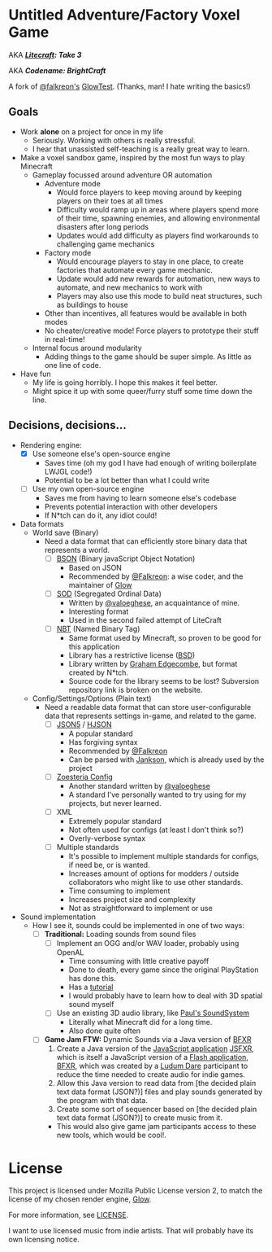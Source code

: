 # Untitled Adventure/Factory Voxel Game

AKA ***[Litecraft](https://github.com/halotroop/LiteCraft): Take 3***

AKA ***Codename: BrightCraft***

A fork of [@falkreon's](https://github.com/falkreon) [GlowTest](https://github.com/falkreon/GlowTest).
(Thanks, man! I hate writing the basics!)

## Goals
 - Work **alone** on a project for once in my life
   - Seriously. Working with others is really stressful.
   - I hear that unassisted self-teaching is a really great way to learn.
 - Make a voxel sandbox game, inspired by the most fun ways to play Minecraft
   - Gameplay focussed around adventure OR automation
     - Adventure mode
       - Would force players to keep moving around by keeping players on their toes at all times
       - Difficulty would ramp up in areas where players spend more of their time,
       spawning enemies, and allowing environmental disasters after long periods
       - Updates would add difficulty as players find workarounds to challenging game mechanics
     - Factory mode
       - Would encourage players to stay in one place,
       to create factories that automate every game mechanic.
       - Update would add new rewards for automation,
       new ways to automate,
       and new mechanics to work with
       - Players may also use this mode to build neat structures, such as buildings to house 
     - Other than incentives, all features would be available in both modes
     - No cheater/creative mode! Force players to prototype their stuff in real-time!
    - Internal focus around modularity
       - Adding things to the game should be super simple. As little as one line of code.
 - Have fun
    - My life is going horribly. I hope this makes it feel better.
    - Might spice it up with some queer/furry stuff some time down the line.

## Decisions, decisions...
 - Rendering engine:
   - [x] Use someone else's open-source engine
     - Saves time (oh my god I have had enough of writing boilerplate LWJGL code!)
     - Potential to be a lot better than what I could write
   - [ ] Use my own open-source engine
     - Saves me from having to learn someone else's codebase
     - Prevents potential interaction with other developers
     - If N*tch can do it, any idiot could!
 - Data formats
   - World save (Binary)
     - Need a data format that can efficiently store binary data that represents a world.
       - [ ] [BSON](https://github.com/mongodb/mongo-java-driver) (Binary javaScript Object Notation)
         - Based on JSON
         - Recommended by [@Falkreon](https://github.com/falkreon):
         a wise coder, and the maintainer of [Glow](https://github.com/playsawdust/Glow)
       - [ ] [SOD](https://github.com/valoeghese/SOD-Java) (Segregated Ordinal Data)
         - Written by [@valoeghese](https://github.com/valoeghese), an acquaintance of mine.
         - Interesting format
         - Used in the second failed attempt of LiteCraft
       - [ ] [NBT](http://jnbt.sourceforge.net/) (Named Binary Tag)
         - Same format used by Minecraft, so proven to be good for this application
         - Library has a restrictive license ([BSD](http://jnbt.sourceforge.net/LICENSE.TXT))
         - Library written by [Graham Edgecombe](http://www.grahamedgecombe.com/),
         but format created by N*tch.
         - Source code for the library seems to be lost? Subversion repository link is broken on the website.
   - Config/Settings/Options (Plain text)
     - Need a readable data format that can store user-configurable data
       that represents settings in-game, and related to the game.
       - [ ] [JSON5](https://json5.org/) / [HJSON](https://hjson.github.io/)
         - A popular standard
         - Has forgiving syntax
         - Recommended by [@Falkreon](https://github.com/falkreon)
         - Can be parsed with [Jankson](https://github.com/falkreon/Jankson),
         which is already used by the project
       - [ ] [Zoesteria Config](https://github.com/valoeghese/ZoestriaConfig)
         - Another standard written by [@valoeghese](https://github.com/valoeghese)
         - A standard I've personally wanted to try using for my projects, but never learned.
       - [ ] XML
         - Extremely popular standard
         - Not often used for configs (at least I don't think so?)
         - Overly-verbose syntax
       - [ ] Multiple standards
         - It's possible to implement multiple standards for configs, if need be, or is wanted.
         - Increases amount of options for modders / outside collaborators who might like to use other standards. 
         - Time consuming to implement
         - Increases project size and complexity
         - Not as straightforward to implement or use
 - Sound implementation
   - How I see it, sounds could be implemented in one of two ways:
       - [ ] **Traditional:** Loading sounds from sound files
         - [ ] Implement an OGG and/or WAV loader, probably using OpenAL
           - Time consuming with little creative payoff
           - Done to death, every game since the original PlayStation has done this.
           - Has a [tutorial](https://lwjglgamedev.gitbooks.io/3d-game-development-with-lwjgl/content/chapter22/chapter22.html)
           - I would probably have to learn how to deal with 3D spatial sound myself
         - [ ] Use an existing 3D audio library, like [Paul's SoundSystem](https://github.com/kovertopz/Paulscode-SoundSystem)
           - Literally what Minecraft did for a long time.
           - Also done quite often
       - [ ] **Game Jam FTW:** Dynamic Sounds via a Java version of [BFXR](https://www.bfxr.net/)
         1) Create a Java version of the [JavaScript application](http://github.grumdrig.com/jsfxr/) [JSFXR](https://github.com/mneubrand/jsfxr),
            which is itself a JavaScript version of a [Flash application](https://www.bfxr.net/), [BFXR](https://github.com/increpare/bfxr),
            which was created by a [Ludum Dare](https://ldjam.com/) participant
            to reduce the time needed to create audio for indie games.
         2) Allow this Java version to read data from [the decided plain text data format (JSON?)] files
            and play sounds generated by the program with that data.
         3) Create some sort of sequencer based on [the decided plain text data format (JSON?)] to create
         music from it.
         - This would also give game jam participants access to these new tools, which would be cool!.

 # License
 This project is licensed under Mozilla Public License version 2,
 to match the license of my chosen render engine, [Glow](https://github.com/playsawdust/Glow).
 
 For more information, see [LICENSE](https://github.com/halotroop2288/GlowTest/blob/trunk/LICENSE).
 
 I want to use licensed music from indie artists. That will probably have its own licensing notice.